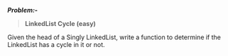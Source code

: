***Problem:-***

> **LinkedList Cycle (easy)**

Given the head of a Singly LinkedList, write a function to determine if the LinkedList has a cycle in it or not.
